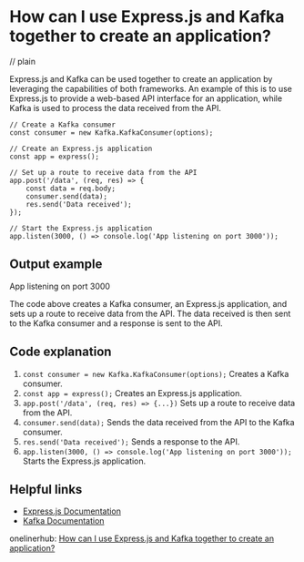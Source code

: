 # How can I use Express.js and Kafka together to create an application?
// plain

Express.js and Kafka can be used together to create an application by leveraging the capabilities of both frameworks. An example of this is to use Express.js to provide a web-based API interface for an application, while Kafka is used to process the data received from the API.

```
// Create a Kafka consumer
const consumer = new Kafka.KafkaConsumer(options);

// Create an Express.js application
const app = express();

// Set up a route to receive data from the API
app.post('/data', (req, res) => {
    const data = req.body;
    consumer.send(data);
    res.send('Data received');
});

// Start the Express.js application
app.listen(3000, () => console.log('App listening on port 3000'));
```

## Output example
 App listening on port 3000

The code above creates a Kafka consumer, an Express.js application, and sets up a route to receive data from the API. The data received is then sent to the Kafka consumer and a response is sent to the API.

## Code explanation

1. `const consumer = new Kafka.KafkaConsumer(options);` Creates a Kafka consumer.
2. `const app = express();` Creates an Express.js application.
3. `app.post('/data', (req, res) => {...})` Sets up a route to receive data from the API.
4. `consumer.send(data);` Sends the data received from the API to the Kafka consumer.
5. `res.send('Data received');` Sends a response to the API.
6. `app.listen(3000, () => console.log('App listening on port 3000'));` Starts the Express.js application.

## Helpful links
- [Express.js Documentation](https://expressjs.com/en/api.html)
- [Kafka Documentation](https://kafka.apache.org/documentation/)

onelinerhub: [How can I use Express.js and Kafka together to create an application?](https://onelinerhub.com/expressjs/how-can-i-use-express-js-and-kafka-together-to-create-an-application)